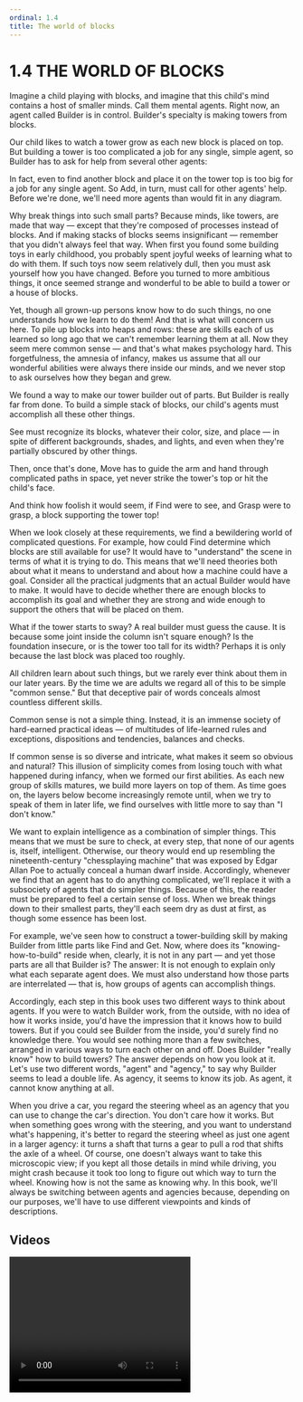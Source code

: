 ```yaml
---
ordinal: 1.4
title: The world of blocks
---
```


# 1.4 THE WORLD OF BLOCKS

Imagine a child playing with blocks, and imagine that this child's mind contains a host of smaller minds. Call them mental agents. Right now, an agent called Builder is in control. Builder's specialty is making towers from blocks.

Our child likes to watch a tower grow as each new block is placed on top. But building a tower is too complicated a job for any single, simple agent, so Builder has to ask for help from several other agents:

In fact, even to find another block and place it on the tower top is too big for a job for any single agent. So Add, in turn, must call for other agents' help. Before we're done, we'll need more agents than would fit in any diagram.

Why break things into such small parts? Because minds, like towers, are made that way &mdash; except that they're composed of processes instead of blocks. And if making stacks of blocks seems insignificant &mdash; remember that you didn't always feel that way. When first you found some building toys in early childhood, you probably spent joyful weeks of learning what to do with them. If such toys now seem relatively dull, then you must ask yourself how you have changed. Before you turned to more ambitious things, it once seemed strange and wonderful to be able to build a tower or a house of blocks.

Yet, though all grown-up persons know how to do such things, no one understands how we learn to do them! And that is what will concern us here. To pile up blocks into heaps and rows: these are skills each of us learned so long ago that we can't remember learning them at all. Now they seem mere common sense &mdash; and that's what makes psychology hard. This forgetfulness, the amnesia of infancy, makes us assume that all our wonderful abilities were always there inside our minds, and we never stop to ask ourselves how they began and grew.

We found a way to make our tower builder out of parts. But Builder is really far from done. To build a simple stack of blocks, our child's agents must accomplish all these other things.

See must recognize its blocks, whatever their color, size, and place &mdash; in spite of different backgrounds, shades, and lights, and even when they're partially obscured by other things.

Then, once that's done, Move has to guide the arm and hand through complicated paths in space, yet never strike the tower's top or hit the child's face.

And think how foolish it would seem, if Find were to see, and Grasp were to grasp, a block supporting the tower top!

When we look closely at these requirements, we find a bewildering world of complicated questions. For example, how could Find determine which blocks are still available for use? It would have to "understand" the scene in terms of what it is trying to do. This means that we'll need theories both about what it means to understand and about how a machine could have a goal. Consider all the practical judgments that an actual Builder would have to make. It would have to decide whether there are enough blocks to accomplish its goal and whether they are strong and wide enough to support the others that will be placed on them.

What if the tower starts to sway? A real builder must guess the cause. It is because some joint inside the column isn't square enough? Is the foundation insecure, or is the tower too tall for its width? Perhaps it is only because the last block was placed too roughly.

All children learn about such things, but we rarely ever think about them in our later years. By the time we are adults we regard all of this to be simple "common sense." But that deceptive pair of words conceals almost countless different skills.

Common sense is not a simple thing. Instead, it is an immense society of hard-earned practical ideas &mdash; of multitudes of life-learned rules and exceptions, dispositions and tendencies, balances and checks.

If common sense is so diverse and intricate, what makes it seem so obvious and natural? This illusion of simplicity comes from losing touch with what happened during infancy, when we formed our first abilities. As each new group of skills matures, we build more layers on top of them. As time goes on, the layers below become increasingly remote until, when we try to speak of them in later life, we find ourselves with little more to say than "I don't know."

We want to explain intelligence as a combination of simpler things. This means that we must be sure to check, at every step, that none of our agents is, itself, intelligent. Otherwise, our theory would end up resembling the nineteenth-century "chessplaying machine" that was exposed by Edgar Allan Poe to actually conceal a human dwarf inside. Accordingly, whenever we find that an agent has to do anything complicated, we'll replace it with a subsociety of agents that do simpler things. Because of this, the reader must be prepared to feel a certain sense of loss. When we break things down to their smallest parts, they'll each seem dry as dust at first, as though some essence has been lost.

For example, we've seen how to construct a tower-building skill by making Builder from little parts like Find and Get. Now, where does its "knowing-how-to-build" reside when, clearly, it is not in any part &mdash; and yet those parts are all that Builder is? The answer: It is not enough to explain only what each separate agent does. We must also understand how those parts are interrelated &mdash; that is, how groups of agents can accomplish things.

Accordingly, each step in this book uses two different ways to think about agents. If you were to watch Builder work, from the outside, with no idea of how it works inside, you'd have the impression that it knows how to build towers. But if you could see Builder from the inside, you'd surely find no knowledge there. You would see nothing more than a few switches, arranged in various ways to turn each other on and off. Does Builder "really know" how to build towers? The answer depends on how you look at it. Let's use two different words, "agent" and "agency," to say why Builder seems to lead a double life. As agency, it seems to know its job. As agent, it cannot know anything at all.

When you drive a car, you regard the steering wheel as an agency that you can use to change the car's direction. You don't care how it works. But when something goes wrong with the steering, and you want to understand what's happening, it's better to regard the steering wheel as just one agent in a larger agency: it turns a shaft that turns a gear to pull a rod that shifts the axle of a wheel. Of course, one doesn't always want to take this microscopic view; if you kept all those details in mind while driving, you might crash because it took too long to figure out which way to turn the wheel. Knowing how is not the same as knowing why. In this book, we'll always be switching between agents and agencies because, depending on our purposes, we'll have to use different viewpoints and kinds of descriptions.

## Videos

<video width="320" height="240" controls>
  <source src="/video/01.4 child plays with blocks.mp4" type="video/mp4">
  Your browser does not support the video tag.
</video>

